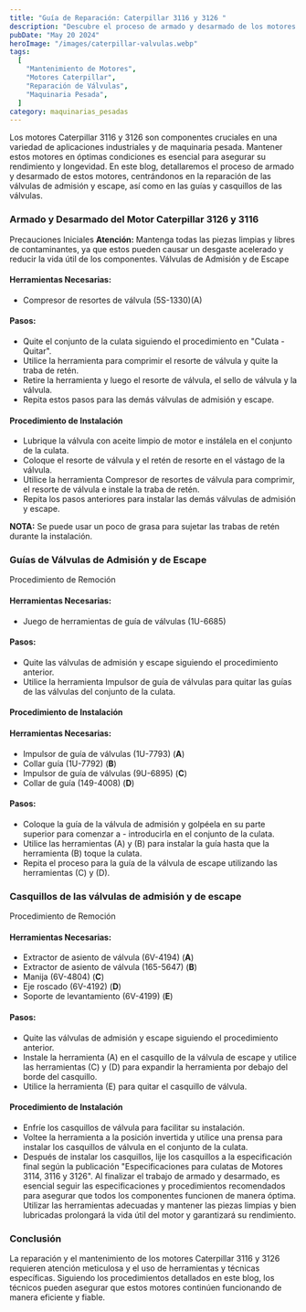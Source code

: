 ```yaml
---
title: "Guía de Reparación: Caterpillar 3116 y 3126 "
description: "Descubre el proceso de armado y desarmado de los motores Caterpillar 3116 y 3126, enfocándonos en la reparación de válvulas y componentes asociados"
pubDate: "May 20 2024"
heroImage: "/images/caterpillar-valvulas.webp"
tags:
  [
    "Mantenimiento de Motores",
    "Motores Caterpillar",
    "Reparación de Válvulas",
    "Maquinaria Pesada",
  ]
category: maquinarias_pesadas
---
```


Los motores Caterpillar 3116 y 3126 son componentes cruciales en una variedad de aplicaciones industriales y de maquinaria pesada. Mantener estos motores en óptimas condiciones es esencial para asegurar su rendimiento y longevidad. En este blog, detallaremos el proceso de armado y desarmado de estos motores, centrándonos en la reparación de las válvulas de admisión y escape, así como en las guías y casquillos de las válvulas.

### Armado y Desarmado del Motor Caterpillar 3126 y 3116

Precauciones Iniciales
**Atención:** Mantenga todas las piezas limpias y libres de contaminantes, ya que estos pueden causar un desgaste acelerado y reducir la vida útil de los componentes.
Válvulas de Admisión y de Escape

#### Herramientas Necesarias:

- Compresor de resortes de válvula (5S-1330)(A)

#### Pasos:

- Quite el conjunto de la culata siguiendo el procedimiento en "Culata - Quitar".
- Utilice la herramienta para comprimir el resorte de válvula y quite la traba de retén.
- Retire la herramienta y luego el resorte de válvula, el sello de válvula y la válvula.
- Repita estos pasos para las demás válvulas de admisión y escape.

#### Procedimiento de Instalación

- Lubrique la válvula con aceite limpio de motor e instálela en el conjunto de la culata.
- Coloque el resorte de válvula y el retén de resorte en el vástago de la válvula.
- Utilice la herramienta Compresor de resortes de válvula para comprimir, el resorte de válvula e instale la traba de retén.
- Repita los pasos anteriores para instalar las demás válvulas de admisión y escape.

**NOTA:** Se puede usar un poco de grasa para sujetar las trabas de retén durante la instalación.

### Guías de Válvulas de Admisión y de Escape

Procedimiento de Remoción

#### Herramientas Necesarias:

- Juego de herramientas de guía de válvulas (1U-6685)

#### Pasos:

- Quite las válvulas de admisión y escape siguiendo el procedimiento anterior.
- Utilice la herramienta Impulsor de guía de válvulas para quitar las guías de las válvulas del conjunto de la culata.

#### Procedimiento de Instalación

#### Herramientas Necesarias:

- Impulsor de guía de válvulas (1U-7793) (**A**)
- Collar guía (1U-7792) (**B**)
- Impulsor de guía de válvulas (9U-6895) (**C**)
- Collar de guía (149-4008) (**D**)

#### Pasos:

- Coloque la guía de la válvula de admisión y golpéela en su parte superior para comenzar a - introducirla en el conjunto de la culata.
- Utilice las herramientas (A) y (B) para instalar la guía hasta que la herramienta (B) toque la culata.
- Repita el proceso para la guía de la válvula de escape utilizando las herramientas (C) y (D).

### Casquillos de las válvulas de admisión y de escape

Procedimiento de Remoción

#### Herramientas Necesarias:

- Extractor de asiento de válvula (6V-4194) (**A**)
- Extractor de asiento de válvula (165-5647) (**B**)
- Manija (6V-4804) (**C**)
- Eje roscado (6V-4192) (**D**)
- Soporte de levantamiento (6V-4199) (**E**)

#### Pasos:

- Quite las válvulas de admisión y escape siguiendo el procedimiento anterior.
- Instale la herramienta (A) en el casquillo de la válvula de escape y utilice las herramientas (C) y (D) para expandir la herramienta por debajo del borde del casquillo.
- Utilice la herramienta (E) para quitar el casquillo de válvula.

#### Procedimiento de Instalación

- Enfríe los casquillos de válvula para facilitar su instalación.
- Voltee la herramienta a la posición invertida y utilice una prensa para instalar los casquillos de válvula en el conjunto de la culata.
- Después de instalar los casquillos, lije los casquillos a la especificación final según la publicación "Especificaciones para culatas de Motores 3114, 3116 y 3126".
  Al finalizar el trabajo de armado y desarmado, es esencial seguir las especificaciones y procedimientos recomendados para asegurar que todos los componentes funcionen de manera óptima. Utilizar las herramientas adecuadas y mantener las piezas limpias y bien lubricadas prolongará la vida útil del motor y garantizará su rendimiento.

### Conclusión

La reparación y el mantenimiento de los motores Caterpillar 3116 y 3126 requieren atención meticulosa y el uso de herramientas y técnicas específicas. Siguiendo los procedimientos detallados en este blog, los técnicos pueden asegurar que estos motores continúen funcionando de manera eficiente y fiable.
